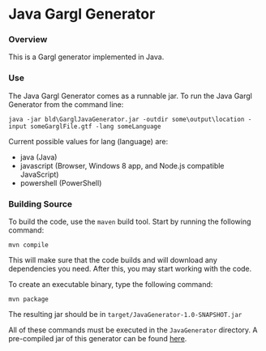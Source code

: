 # Java Gargl Generator

### Overview

This is a Gargl generator implemented in Java.

### Use

The Java Gargl Generator comes as a runnable jar. To run the Java Gargl Generator from the command line:

	java -jar bld\GarglJavaGenerator.jar -outdir some\output\location -input someGarglFile.gtf -lang someLanguage 

Current possible values for lang (language) are:
- java (Java)
- javascript (Browser, Windows 8 app, and Node.js compatible JavaScript)
- powershell (PowerShell)

### Building Source

To build the code, use the `maven` build tool. Start by running the following command:

    mvn compile

This will make sure that the code builds and will download any dependencies you need. After this, you may start working with the code.

To create an executable binary, type the following command:
    
    mvn package
    
The resulting jar should be in `target/JavaGenerator-1.0-SNAPSHOT.jar`

All of these commands must be executed in the `JavaGenerator` directory. A pre-compiled jar of this generator can be found [here](bld).
